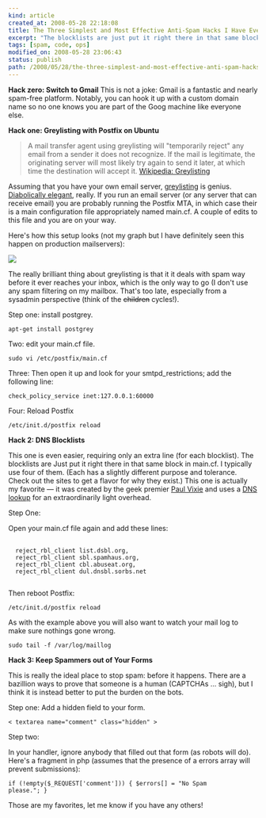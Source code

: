 ```yaml
---
kind: article
created_at: 2008-05-28 22:18:08
title: The Three Simplest and Most Effective Anti-Spam Hacks I Have Ever Seen
excerpt: "The blocklists are just put it right there in that same block in main.cf. I typically use four of them."
tags: [spam, code, ops]
modified_on: 2008-05-28 23:06:43
status: publish 
path: /2008/05/28/the-three-simplest-and-most-effective-anti-spam-hacks-i-have-ever-seen
---
```


<strong>Hack zero: Switch to Gmail</strong>
This is not a joke: Gmail is a fantastic and nearly spam-free platform. Notably, you can hook it up with a custom domain name so no one knows you are part of the Goog machine like everyone else.

<strong>Hack one: Greylisting with Postfix on Ubuntu</strong>

<blockquote>A mail transfer agent using greylisting will "temporarily reject" any email from a sender it does not recognize. If the mail is legitimate, the originating server will most likely try again to send it later, at which time the destination will accept it. <span class="attribution"><a href="http://en.wikipedia.org/wiki/Greylisting">Wikipedia: Greylisting</a></span></blockquote>

Assuming that you have your own email server, <a href="http://postgrey.schweikert.ch/">greylisting</a> is genius. <a href="http://en.wikipedia.org/wiki/Greylisting">Diabolically elegant</a>, really. If you run an email server (or any server that can receive email) you are probably running the Postfix MTA, in which case their is a main configuration file appropriately named main.cf. A couple of edits to this file and you are on your way. 

Here's how this setup looks (not my graph but I have definitely seen this happen on production mailservers):

<img src="/static/images/mailgraph_greylisting.jpg" title="spam goes away" alt=" " /> 

The really brilliant thing about greylisting is that it it deals with spam way before it ever reaches your inbox, which is the only way to go (I don't use any spam filtering on my mailbox. That's too late, especially from a sysadmin perspective (think of the <strike>children</strike> cycles!).

Step one: install postgrey.

<code>apt-get install postgrey</code>

Two: edit your main.cf file. 

<code>sudo vi /etc/postfix/main.cf</code>

Three: Then open it up and look for your smtpd_restrictions; add the following line:

<code>check_policy_service inet:127.0.0.1:60000 </code>

Four: Reload Postfix

<code>/etc/init.d/postfix reload</code>

<strong>Hack 2: DNS Blocklists</strong>

This one is even easier, requiring only an extra line (for each blocklist). The blocklists are Just put it right there in that same block in main.cf. I typically use four of them. (Each has a slightly different purpose and tolerance. Check out the sites to get a flavor for why they exist.) This one is actually my favorite &mdash; it was created by the geek premier <a href="http://en.wikipedia.org/wiki/Paul_Vixie">Paul Vixie</a> and uses a <a href="http://en.wikipedia.org/wiki/DNSBL">DNS lookup</a> for an extraordinarily light overhead. 

Step One: 

Open your main.cf file again and add these lines:

<pre>
  <code>
  reject_rbl_client list.dsbl.org,
  reject_rbl_client sbl.spamhaus.org,
  reject_rbl_client cbl.abuseat.org,
  reject_rbl_client dul.dnsbl.sorbs.net
  </code>
</pre>

Then reboot Postfix: 

<code>/etc/init.d/postfix reload</code>

As with the example above you will also want to watch your mail log to make sure nothings gone wrong. 

<code>sudo tail -f /var/log/maillog</code>

<strong>Hack 3: Keep Spammers out of Your Forms</strong>

This is really the ideal place to stop spam: before it happens. There are a bazillion ways to prove that someone is a human (CAPTCHAs ... sigh), but I think it is instead better to put the burden on the bots. 

Step one: 
Add a hidden field to your form. 

<code>< textarea name="comment" class="hidden" > </code>

 Step two: 

In your handler, ignore anybody that filled out that form (as robots will do). Here's a fragment in php (assumes that the presence of a errors array will prevent submissions):

<code>if (!empty($_REQUEST['comment'])) { $errors[] = "No Spam please."; }</code>

Those are my favorites, let me know if you have any others!
